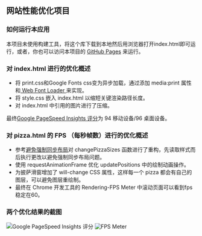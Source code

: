 ## 网站性能优化项目

### 如何运行本应用
本项目未使用构建工具，将这个库下载到本地然后用浏览器打开index.html即可运行，或者，你也可以访问本项目的 [GitHub Pages](https://huangziyu.github.io/WebsiteOptimization_zh/) 来运行。

### 对 index.html 进行的优化概述
* 将 print.css和Google Fonts css变为异步加载，通过添加 media:print 属性 和[ Web Font Loader ](https://www.lockedowndesign.com/load-google-fonts-asynchronously-for-page-speed/)来实现。
* 将 style.css 嵌入 index.html 以缩短关键渲染路径长度。
* 对 index.html 中引用的图片进行了压缩。

最终[Google PageSpeed Insights 评分](https://developers.google.com/speed/pagespeed/insights/?url=https%3A%2F%2Fhuangziyu.github.io%2FWebsiteOptimization_zh%2F&tab=desktop)为 94 移动设备/96 桌面设备。

### 对 pizza.html 的 FPS （每秒帧数）进行的优化概述
* 参考[避免强制同步布局](https://developers.google.com/web/fundamentals/performance/rendering/avoid-large-complex-layouts-and-layout-thrashing#_2)对 changePizzaSizes 函数进行了重构，先读取样式而后执行更改以避免强制同步布局问题。
* 使用 requestAnimationFrame 优化 updatePositions 中的绘制动画操作。
* 为披萨滑窗增加了 will-change CSS 属性，这样每一个 pizza 都会有自己的图层，可以避免图层重绘制。
* 最终在 Chrome 开发工具的 Rendering-FPS Meter 中滚动页面可以看到fps稳定在60。

### 两个优化结果的截图
![Google PageSpeed Insights 评分](https://github.com/huangziyu/WebsiteOptimization_zh/blob/master/imgforreview/pagespeedinsight.png)
![FPS Meter](https://github.com/huangziyu/WebsiteOptimization_zh/blob/master/imgforreview/fps.png)
